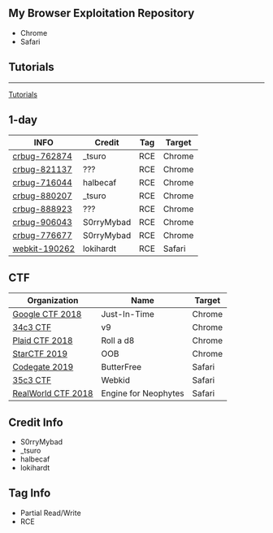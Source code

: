 ## My Browser Exploitation Repository
* Chrome
* Safari

## Tutorials
----------
[Tutorials](./Chrome-v8-tutorials/README.md)

## 1-day
INFO | Credit | Tag | Target
---------- | --------- | --------- | ---------
[crbug-762874](./Chrome-v8-762874/README.md) | _tsuro | RCE | Chrome
[crbug-821137](./Chrome-v8-821137/README.md) | ??? | RCE | Chrome
[crbug-716044](./Chrome-v8-Array.prototype.map/README.md) | halbecaf | RCE | Chrome
[crbug-880207](./Chrome-v8-Math.expm1/README.md) | _tsuro | RCE | Chrome
[crbug-888923](./Chrome-v8-Object.create/README.md) | ??? | RCE | Chrome
[crbug-906043](./Chrome-v8-906043/README.md) | S0rryMybad | RCE | Chrome
[crbug-776677](./Chrome-v8-776677/README.md) | S0rryMybad | RCE | Chrome
[webkit-190262](./Safari-JSC-190262/README.md) | lokihardt | RCE | Safari

## CTF
Organization | Name | Target
---------- | --------- | ---------
[Google CTF 2018](./Chrome-v8-just-in-time/README.md) | Just-In-Time | Chrome
[34c3 CTF](./Chrome-v8-34c3_v9/README.md) | v9 | Chrome
[Plaid CTF 2018](./Chrome-v8-821137/README.md) | Roll a d8 | Chrome
[StarCTF 2019](./Chrome-v8-oob/README.md) | OOB | Chrome
[Codegate 2019](./Safari-JSC-Codegate2019/README.md) | ButterFree | Safari
[35c3 CTF](./Safari-JSC-Webkid/README.md) | Webkid | Safari
[RealWorld CTF 2018](./Safari-JSC-RealWorldCTF/README.md) | Engine for Neophytes | Safari

## Credit Info
* S0rryMybad 
* _tsuro
* halbecaf
* lokihardt

## Tag Info
* Partial Read/Write
* RCE
